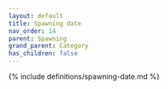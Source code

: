 ```yaml
---
layout: default
title: Spawning date
nav_order: 14
parent: Spawning
grand_parent: Category
has_children: false
---
```

{% include definitions/spawning-date.md %}
